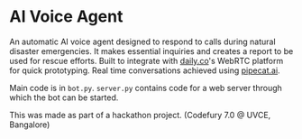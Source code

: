 # AI Voice Agent

An automatic AI voice agent designed to respond to calls during natural disaster emergencies. It makes essential inquiries and creates a report to be used for rescue efforts. Built to integrate with [daily.co](https://daily.co/)'s WebRTC platform for quick prototyping. Real time conversations achieved using [pipecat.ai](https://www.pipecat.ai/).

Main code is in `bot.py`. `server.py` contains code for a web server through which the bot can be started.

This was made as part of a hackathon project. (Codefury 7.0 @ UVCE, Bangalore)